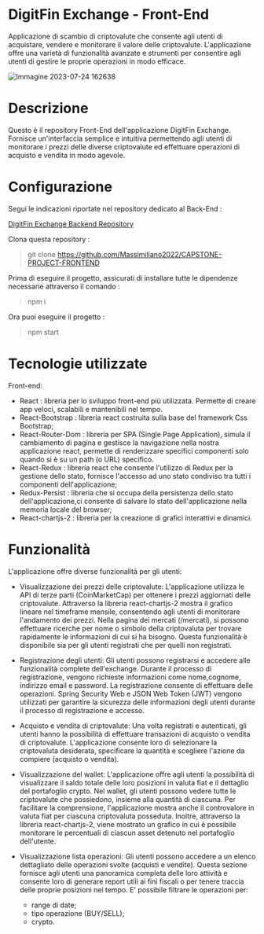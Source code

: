 # DigitFin Exchange - Front-End
Applicazione di scambio di criptovalute che consente agli utenti di acquistare, vendere e monitorare il valore delle criptovalute. L'applicazione offre una varietà di funzionalità avanzate e strumenti per consentire agli utenti di gestire le proprie operazioni in modo efficace.

![Immagine 2023-07-24 162638](https://github.com/Massimiliano2022/CAPSTONE-PROJECT-FRONTEND/assets/120369719/5d2eed3f-4ab5-46d1-9d23-153e93cfcdd9)

# Descrizione
Questo è il repository Front-End dell'applicazione DigitFin Exchange. Fornisce un'interfaccia semplice e intuitiva permettendo agli utenti di monitorare i prezzi delle diverse criptovalute ed effettuare operazioni di acquisto e vendita in modo agevole.

# Configurazione 

Segui le indicazioni riportate nel repository dedicato al Back-End : 

[DigitFin Exchange Backend Repository](https://github.com/Massimiliano2022/CAPSTONE-PROJECT-BACKEND)

Clona questa repository :

>git clone https://github.com/Massimiliano2022/CAPSTONE-PROJECT-FRONTEND

Prima di eseguire il progetto, assicurati di installare tutte le dipendenze necessarie attraverso il comando :

> npm i

Ora puoi eseguire il progetto :

>npm start

# Tecnologie utilizzate

Front-end:
- React : libreria per lo sviluppo front-end più utilizzata. Permette di creare app veloci, scalabili e mantenibili nel tempo.
- React-Bootstrap : libreria react costruita sulla base del framework Css Bootstrap;
- React-Router-Dom : libreria per SPA (Single Page Application), simula il cambiamento di pagina e gestisce la navigazione nella nostra applicazione react,
  permette di renderizzare specifici componenti solo quando si è su un path (o URL) specifico.
- React-Redux : libreria react che consente l'utilizzo di Redux per la gestione dello stato, fornisce l'accesso ad uno stato condiviso tra tutti i componenti dell'applicazione;
- Redux-Persist : libreria che si occupa della persistenza dello stato dell'applicazione,ci consente di salvare lo stato dell'applicazione nella memoria locale del browser;
- React-chartjs-2 : libreria per la creazione di grafici interattivi e dinamici. 

# Funzionalità
L'applicazione offre diverse funzionalità per gli utenti:

- Visualizzazione dei prezzi delle criptovalute:
L'applicazione utilizza le API di terze parti (CoinMarketCap) per ottenere i prezzi aggiornati delle criptovalute. Attraverso la libreria react-chartjs-2 mostra il grafico lineare nel timeframe mensile, consentendo agli utenti di monitorare l'andamento dei prezzi. Nella pagina dei mercati (/mercati), si possono effettuare ricerche per nome o simbolo della criptovaluta per trovare rapidamente le informazioni di cui si ha bisogno. Questa funzionalità è disponibile sia per gli utenti registrati che per quelli non registrati.

- Registrazione degli utenti:
Gli utenti possono registrarsi e accedere alle funzionalità complete dell'exchange. Durante il processo di registrazione, vengono richieste informazioni come nome,cognome, indirizzo email e password. La registrazione consente di effettuare delle operazioni. Spring Security Web e JSON Web Token (JWT) vengono utilizzati per garantire la sicurezza delle informazioni degli utenti durante il processo di registrazione e accesso.

- Acquisto e vendita di criptovalute:
Una volta registrati e autenticati, gli utenti hanno la possibilità di effettuare transazioni di acquisto o vendita di criptovalute. L'applicazione consente loro di selezionare la criptovaluta desiderata, specificare la quantità e scegliere l'azione da compiere (acquisto o vendita).

- Visualizzazione del wallet:
L'applicazione offre agli utenti la possibilità di visualizzare il saldo totale delle loro posizioni in valuta fiat e il dettaglio del portafoglio crypto. Nel wallet, gli utenti possono vedere tutte le criptovalute che possiedono, insieme alla quantità di ciascuna. Per facilitare la comprensione, l'applicazione mostra anche il controvalore in valuta fiat per ciascuna criptovaluta posseduta. Inoltre, attraverso la libreria react-chartjs-2, viene mostrato un grafico in cui è possibile monitorare le percentuali di ciascun asset detenuto nel portafoglio dell'utente.

- Visualizzazione lista operazioni:
Gli utenti possono accedere a un elenco dettagliato delle operazioni svolte (acquisti e vendite). Questa sezione fornisce agli utenti una panoramica completa delle loro attività e consente loro di generare report utili ai fini fiscali o per tenere traccia delle proprie posizioni nel tempo. E' possibile filtrare le operazioni per:
  - range di date;
  - tipo operazione (BUY/SELL);
  - crypto.
